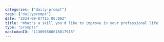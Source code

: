 ```yaml
---
categories: ["daily-prompt"]
tags: ["dailyprompt"]
date: "2024-09-07T15:00:00Z"
title: "What's a skill you'd like to improve in your professional life?"
type: "prompts"
mastodonID: "113096880618017915"
---
```

